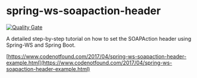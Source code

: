 # spring-ws-soapaction-header

[![Quality Gate](https://sonarqube.com/api/badges/gate?key=com.codenotfound:spring-ws-soapaction-header)](https://sonarqube.com/dashboard/index/com.codenotfound:spring-ws-soapaction-header)

A detailed step-by-step tutorial on how to set the SOAPAction header using Spring-WS and Spring Boot.

[https://www.codenotfound.com/2017/04/spring-ws-soapaction-header-example.html](https://www.codenotfound.com/2017/04/spring-ws-soapaction-header-example.html)
